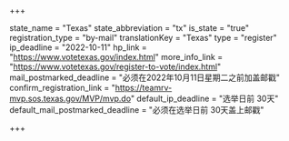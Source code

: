 +++

state_name = "Texas"
state_abbreviation = "tx"
is_state = "true"
registration_type = "by-mail"
translationKey = "Texas"
type = "register"
ip_deadline = "2022-10-11"
hp_link = "https://www.votetexas.gov/index.html"
more_info_link = "https://www.votetexas.gov/register-to-vote/index.html"
mail_postmarked_deadline = "必须在2022年10月11日星期二之前加盖邮戳"
confirm_registration_link = "https://teamrv-mvp.sos.texas.gov/MVP/mvp.do"
default_ip_deadline = "选举日前 30天"
default_mail_postmarked_deadline = "必须在选举日前 30天盖上邮戳"

+++